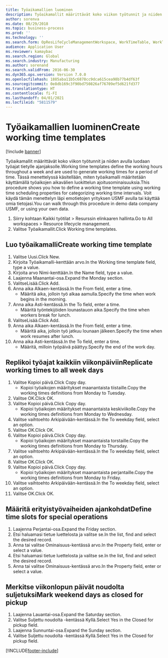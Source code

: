 ```yaml
---
title: Työaikamallien luominen
description: Työaikamallit määrittävät koko viikon työtunnit ja niiden avulla luodaan työajat tietylle ajanjaksolle.
author: sorenva
ms.date: 08/29/2018
ms.topic: business-process
ms.prod: ''
ms.technology: ''
ms.search.form: OpResLifeCycleManagementWorkspace, WorkTimeTable, WorkTimeCopyDayDialog, WorkPeriodTemplate
audience: Application User
ms.reviewer: kamaybac
ms.search.region: Global
ms.search.industry: Manufacturing
ms.author: sorenand
ms.search.validFrom: 2016-06-30
ms.dyn365.ops.version: Version 7.0.0
ms.openlocfilehash: 1885aba11b5c6878cc9dca615cea98b77b4df63f
ms.sourcegitcommit: 0e8db169c3f90bd750826af76709ef5d621fd377
ms.translationtype: HT
ms.contentlocale: fi-FI
ms.lasthandoff: 04/01/2021
ms.locfileid: "5811579"
---
```

# <a name="create-working-time-templates"></a><span data-ttu-id="220fd-103">Työaikamallien luominen</span><span class="sxs-lookup"><span data-stu-id="220fd-103">Create working time templates</span></span>

[!include [banner](../../includes/banner.md)]

<span data-ttu-id="220fd-104">Työaikamallit määrittävät koko viikon työtunnit ja niiden avulla luodaan työajat tietylle ajanjaksolle.</span><span class="sxs-lookup"><span data-stu-id="220fd-104">Working time templates define the working hours throughout a week and are used to generate working times for a period of time.</span></span> <span data-ttu-id="220fd-105">Tässä menettelyssä käsitellään, miten työaikamalli määritetään käyttämällä työaikojen aikavälien luokittelun ajoitusominaisuuksia.</span><span class="sxs-lookup"><span data-stu-id="220fd-105">This procedure shows you how to define a working time template using working time scheduling properties for categorizing working time intervals.</span></span> <span data-ttu-id="220fd-106">Voit käydä tämän menettelyn läpi emotietojen yrityksen USMF avulla tai käyttää omia tietojasi.</span><span class="sxs-lookup"><span data-stu-id="220fd-106">You can walk through this procedure in demo data company USMF, or using your own data.</span></span>

1. <span data-ttu-id="220fd-107">Siirry kohtaan Kaikki työtilat > Resurssin elinkaaren hallinta.</span><span class="sxs-lookup"><span data-stu-id="220fd-107">Go to All workspaces > Resource lifecycle management.</span></span>
2. <span data-ttu-id="220fd-108">Valitse Työaikamallit.</span><span class="sxs-lookup"><span data-stu-id="220fd-108">Click Working time templates.</span></span>

## <a name="create-working-time-template"></a><span data-ttu-id="220fd-109">Luo työaikamalli</span><span class="sxs-lookup"><span data-stu-id="220fd-109">Create working time template</span></span>
1. <span data-ttu-id="220fd-110">Valitse Uusi.</span><span class="sxs-lookup"><span data-stu-id="220fd-110">Click New.</span></span>
2. <span data-ttu-id="220fd-111">Kirjoita Työaikamalli-kenttään arvo.</span><span class="sxs-lookup"><span data-stu-id="220fd-111">In the Working time template field, type a value.</span></span>
3. <span data-ttu-id="220fd-112">Kirjoita arvo Nimi-kenttään.</span><span class="sxs-lookup"><span data-stu-id="220fd-112">In the Name field, type a value.</span></span>
4. <span data-ttu-id="220fd-113">Laajenna Maanantai-osa.</span><span class="sxs-lookup"><span data-stu-id="220fd-113">Expand the Monday section.</span></span>
5. <span data-ttu-id="220fd-114">ValitseLisää.</span><span class="sxs-lookup"><span data-stu-id="220fd-114">Click Add.</span></span>
6. <span data-ttu-id="220fd-115">Anna aika Alkaen-kentässä.</span><span class="sxs-lookup"><span data-stu-id="220fd-115">In the From field, enter a time.</span></span>
    * <span data-ttu-id="220fd-116">Määritä aika, jolloin työ alkaa aamulla.</span><span class="sxs-lookup"><span data-stu-id="220fd-116">Specify the time when work begins in the morning.</span></span>  
7. <span data-ttu-id="220fd-117">Anna aika Asti-kentässä.</span><span class="sxs-lookup"><span data-stu-id="220fd-117">In the To field, enter a time.</span></span>
    * <span data-ttu-id="220fd-118">Määritä työntekijöiden lounastauon aika.</span><span class="sxs-lookup"><span data-stu-id="220fd-118">Specify the time when workers break for lunch.</span></span>  
8. <span data-ttu-id="220fd-119">ValitseLisää.</span><span class="sxs-lookup"><span data-stu-id="220fd-119">Click Add.</span></span>
9. <span data-ttu-id="220fd-120">Anna aika Alkaen-kentässä.</span><span class="sxs-lookup"><span data-stu-id="220fd-120">In the From field, enter a time.</span></span>
    * <span data-ttu-id="220fd-121">Määritä aika, jolloin työ jatkuu lounaan jälkeen.</span><span class="sxs-lookup"><span data-stu-id="220fd-121">Specify the time when work resumes after lunch.</span></span>  
10. <span data-ttu-id="220fd-122">Anna aika Asti-kentässä.</span><span class="sxs-lookup"><span data-stu-id="220fd-122">In the To field, enter a time.</span></span>
    * <span data-ttu-id="220fd-123">Määritä, milloin työpäivä päättyy.</span><span class="sxs-lookup"><span data-stu-id="220fd-123">Specify the end of the work day.</span></span>  

## <a name="replicate-working-times-to-all-week-days"></a><span data-ttu-id="220fd-124">Replikoi työajat kaikkiin viikonpäiviin</span><span class="sxs-lookup"><span data-stu-id="220fd-124">Replicate working times to all week days</span></span>
1. <span data-ttu-id="220fd-125">Valitse Kopioi päivä.</span><span class="sxs-lookup"><span data-stu-id="220fd-125">Click Copy day.</span></span>
    * <span data-ttu-id="220fd-126">Kopioi työaikojen määritykset maanantaista tiistaille.</span><span class="sxs-lookup"><span data-stu-id="220fd-126">Copy the working times definitions from Monday to Tuesday.</span></span>  
2. <span data-ttu-id="220fd-127">Valitse OK.</span><span class="sxs-lookup"><span data-stu-id="220fd-127">Click OK.</span></span>
3. <span data-ttu-id="220fd-128">Valitse Kopioi päivä.</span><span class="sxs-lookup"><span data-stu-id="220fd-128">Click Copy day.</span></span>
    * <span data-ttu-id="220fd-129">Kopioi työaikojen määritykset maanantaista keskiviikolle.</span><span class="sxs-lookup"><span data-stu-id="220fd-129">Copy the working times definitions from Monday to Wednesday.</span></span>  
4. <span data-ttu-id="220fd-130">Valitse vaihtoehto Arkipäivään-kentässä.</span><span class="sxs-lookup"><span data-stu-id="220fd-130">In the To weekday field, select an option.</span></span>
5. <span data-ttu-id="220fd-131">Valitse OK.</span><span class="sxs-lookup"><span data-stu-id="220fd-131">Click OK.</span></span>
6. <span data-ttu-id="220fd-132">Valitse Kopioi päivä.</span><span class="sxs-lookup"><span data-stu-id="220fd-132">Click Copy day.</span></span>
    * <span data-ttu-id="220fd-133">Kopioi työaikojen määritykset maanantaista torstaille.</span><span class="sxs-lookup"><span data-stu-id="220fd-133">Copy the working times definitions from Monday to Thursday.</span></span>  
7. <span data-ttu-id="220fd-134">Valitse vaihtoehto Arkipäivään-kentässä.</span><span class="sxs-lookup"><span data-stu-id="220fd-134">In the To weekday field, select an option.</span></span>
8. <span data-ttu-id="220fd-135">Valitse OK.</span><span class="sxs-lookup"><span data-stu-id="220fd-135">Click OK.</span></span>
9. <span data-ttu-id="220fd-136">Valitse Kopioi päivä.</span><span class="sxs-lookup"><span data-stu-id="220fd-136">Click Copy day.</span></span>
    * <span data-ttu-id="220fd-137">Kopioi työaikojen määritykset maanantaista perjantaille.</span><span class="sxs-lookup"><span data-stu-id="220fd-137">Copy the working times definitions from Monday to Friday.</span></span>  
10. <span data-ttu-id="220fd-138">Valitse vaihtoehto Arkipäivään-kentässä.</span><span class="sxs-lookup"><span data-stu-id="220fd-138">In the To weekday field, select an option.</span></span>
11. <span data-ttu-id="220fd-139">Valitse OK.</span><span class="sxs-lookup"><span data-stu-id="220fd-139">Click OK.</span></span>

## <a name="define-time-slots-for-special-operations"></a><span data-ttu-id="220fd-140">Määritä erityistyövaiheiden ajankohdat</span><span class="sxs-lookup"><span data-stu-id="220fd-140">Define time slots for special operations</span></span>
1. <span data-ttu-id="220fd-141">Laajenna Perjantai-osa.</span><span class="sxs-lookup"><span data-stu-id="220fd-141">Expand the Friday section.</span></span>
2. <span data-ttu-id="220fd-142">Etsi haluamasi tietue luettelosta ja valitse se.</span><span class="sxs-lookup"><span data-stu-id="220fd-142">In the list, find and select the desired record.</span></span>
3. <span data-ttu-id="220fd-143">Anna tai valitse Ominaisuus-kentässä arvo.</span><span class="sxs-lookup"><span data-stu-id="220fd-143">In the Property field, enter or select a value.</span></span>
4. <span data-ttu-id="220fd-144">Etsi haluamasi tietue luettelosta ja valitse se.</span><span class="sxs-lookup"><span data-stu-id="220fd-144">In the list, find and select the desired record.</span></span>
5. <span data-ttu-id="220fd-145">Anna tai valitse Ominaisuus-kentässä arvo.</span><span class="sxs-lookup"><span data-stu-id="220fd-145">In the Property field, enter or select a value.</span></span>

## <a name="mark-weekend-days-as-closed-for-pickup"></a><span data-ttu-id="220fd-146">Merkitse viikonlopun päivät noudolta suljetuksi</span><span class="sxs-lookup"><span data-stu-id="220fd-146">Mark weekend days as closed for pickup</span></span>
1. <span data-ttu-id="220fd-147">Laajenna Lauantai-osa.</span><span class="sxs-lookup"><span data-stu-id="220fd-147">Expand the Saturday section.</span></span>
2. <span data-ttu-id="220fd-148">Valitse Suljettu noudolta -kentässä Kyllä.</span><span class="sxs-lookup"><span data-stu-id="220fd-148">Select Yes in the Closed for pickup field.</span></span>
3. <span data-ttu-id="220fd-149">Laajenna Sunnuntai-osa.</span><span class="sxs-lookup"><span data-stu-id="220fd-149">Expand the Sunday section.</span></span>
4. <span data-ttu-id="220fd-150">Valitse Suljettu noudolta -kentässä Kyllä.</span><span class="sxs-lookup"><span data-stu-id="220fd-150">Select Yes in the Closed for pickup field.</span></span>



[!INCLUDE[footer-include](../../../includes/footer-banner.md)]